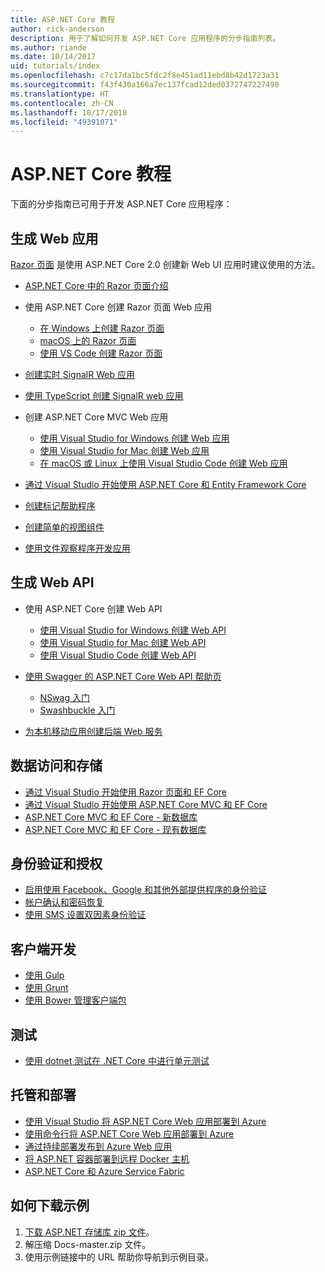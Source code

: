 ```yaml
---
title: ASP.NET Core 教程
author: rick-anderson
description: 用于了解如何开发 ASP.NET Core 应用程序的分步指南列表。
ms.author: riande
ms.date: 10/14/2017
uid: tutorials/index
ms.openlocfilehash: c7c17da1bc5fdc2f8e451ad11ebd8b42d1723a31
ms.sourcegitcommit: f43f430a166a7ec137fcad12ded0372747227498
ms.translationtype: HT
ms.contentlocale: zh-CN
ms.lasthandoff: 10/17/2018
ms.locfileid: "49391071"
---
```

# <a name="aspnet-core-tutorials"></a>ASP.NET Core 教程

下面的分步指南已可用于开发 ASP.NET Core 应用程序：

## <a name="build-web-apps"></a>生成 Web 应用

[Razor 页面](xref:razor-pages/index) 是使用 ASP.NET Core 2.0 创建新 Web UI 应用时建议使用的方法。

* [ASP.NET Core 中的 Razor 页面介绍](xref:razor-pages/index)
* 使用 ASP.NET Core 创建 Razor 页面 Web 应用

   * [在 Windows 上创建 Razor 页面](xref:tutorials/razor-pages/index)
   * [macOS 上的 Razor 页面](xref:tutorials/razor-pages-mac/index)
   * [使用 VS Code 创建 Razor 页面](xref:tutorials/razor-pages-vsc/index)  

* [创建实时 SignalR Web 应用](xref:tutorials/signalr)
* [使用 TypeScript 创建 SignalR web 应用](xref:tutorials/signalr-typescript-webpack)

* 创建 ASP.NET Core MVC Web 应用

   * [使用 Visual Studio for Windows 创建 Web 应用](xref:tutorials/first-mvc-app/index)
   * [使用 Visual Studio for Mac 创建 Web 应用](xref:tutorials/first-mvc-app-mac/index)
   * [在 macOS 或 Linux 上使用 Visual Studio Code 创建 Web 应用](xref:tutorials/first-mvc-app-xplat/index)

* [通过 Visual Studio 开始使用 ASP.NET Core 和 Entity Framework Core](xref:data/ef-mvc/index)
* [创建标记帮助程序](xref:mvc/views/tag-helpers/authoring)
* [创建简单的视图组件](xref:mvc/views/view-components#walkthrough-creating-a-simple-view-component)
* [使用文件观察程序开发应用](xref:tutorials/dotnet-watch)

## <a name="build-web-apis"></a>生成 Web API

* 使用 ASP.NET Core 创建 Web API

  * [使用 Visual Studio for Windows 创建 Web API](xref:tutorials/first-web-api)
  * [使用 Visual Studio for Mac 创建 Web API](xref:tutorials/first-web-api-mac)
  * [使用 Visual Studio Code 创建 Web API](xref:tutorials/web-api-vsc)

* [使用 Swagger 的 ASP.NET Core Web API 帮助页](xref:tutorials/web-api-help-pages-using-swagger)
  * [NSwag 入门](xref:tutorials/get-started-with-nswag)
  * [Swashbuckle 入门](xref:tutorials/get-started-with-swashbuckle)

* [为本机移动应用创建后端 Web 服务](xref:mobile/native-mobile-backend)

## <a name="data-access-and-storage"></a>数据访问和存储

* [通过 Visual Studio 开始使用 Razor 页面和 EF Core](xref:data/ef-rp/intro)
* [通过 Visual Studio 开始使用 ASP.NET Core MVC 和 EF Core](xref:data/ef-mvc/index)
* [ASP.NET Core MVC 和 EF Core - 新数据库](/ef/core/get-started/aspnetcore/new-db)
* [ASP.NET Core MVC 和 EF Core - 现有数据库](/ef/core/get-started/aspnetcore/existing-db)

## <a name="authentication-and-authorization"></a>身份验证和授权

* [启用使用 Facebook、Google 和其他外部提供程序的身份验证](xref:security/authentication/social/index)
* [帐户确认和密码恢复](xref:security/authentication/accconfirm)
* [使用 SMS 设置双因素身份验证](xref:security/authentication/2fa)

## <a name="client-side-development"></a>客户端开发

* [使用 Gulp](xref:client-side/using-gulp)
* [使用 Grunt](xref:client-side/using-grunt)
* [使用 Bower 管理客户端包](xref:client-side/bower)

## <a name="test"></a>测试

* [使用 dotnet 测试在 .NET Core 中进行单元测试](/dotnet/articles/core/testing/unit-testing-with-dotnet-test)

## <a name="host-and-deploy"></a>托管和部署

* [使用 Visual Studio 将 ASP.NET Core Web 应用部署到 Azure](xref:tutorials/publish-to-azure-webapp-using-vs)
* [使用命令行将 ASP.NET Core Web 应用部署到 Azure](/azure/app-service/app-service-web-get-started-dotnet)
* [通过持续部署发布到 Azure Web 应用](xref:host-and-deploy/azure-apps/azure-continuous-deployment)
* [将 ASP.NET 容器部署到远程 Docker 主机](/azure/vs-azure-tools-docker-hosting-web-apps-in-docker)
* [ASP.NET Core 和 Azure Service Fabric](/azure/service-fabric/service-fabric-add-a-web-frontend)

<a name="download"></a>
## <a name="how-to-download-a-sample"></a>如何下载示例

1. [下载 ASP.NET 存储库 zip 文件](https://codeload.github.com/aspnet/Docs/zip/master)。
1. 解压缩 Docs-master.zip 文件。
1. 使用示例链接中的 URL 帮助你导航到示例目录。
